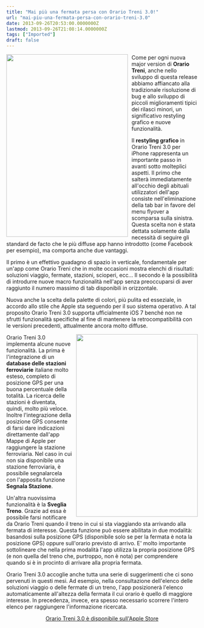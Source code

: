 ```yaml
---
title: "Mai più una fermata persa con Orario Treni 3.0!"
url: "mai-piu-una-fermata-persa-con-orario-treni-3.0"
date: 2013-09-26T20:53:00.0000000Z
lastmod: 2013-09-26T21:08:14.0000000Z
tags: ["Imported"]
draft: false
---
```

<p><img src="/Media/Default/BlogPost/Splashscreen30.jpg" alt="" align="left" width="320" height="480" style="margin: 0 10px 10px 0;" /></p>
<p>Come per ogni nuova major version di <strong>Orario Treni</strong>, anche nello sviluppo di questa release abbiamo affiancato alla tradizionale risoluzione di bug e allo sviluppo di piccoli miglioramenti tipici dei rilasci minori, un significativo restyling grafico e nuove funzionalità.</p>
<p>Il <strong>restyling grafico</strong> in Orario Treni 3.0 per iPhone rappresenta un importante passo in avanti sotto molteplici aspetti. Il primo che salterà immediatamente all'occhio degli abituali utilizzatori dell'app consiste nell'eliminazione della tab bar in favore del menu flyover a scomparsa sulla sinistra. Questa scelta non è stata dettata solamente dalla necessità di seguire gli standard de facto che le più diffuse app hanno introdotto (come Facebook per esempio), ma comporta anche due vantaggi.</p>
<p>Il primo è un effettivo guadagno di spazio in verticale, fondamentale per un'app come Orario Treni che in molte occasioni mostra elenchi di risultati: soluzioni viaggio, fermate, stazioni, scioperi, ecc... Il secondo è la possibilità di introdurre nuove macro funzionalità nell'app senza preoccuparsi di aver raggiunto il numero massimo di tab disponibili in orizzontale.</p>
<p>Nuova anche la scelta della palette di colori, più pulita ed esseziale, in accordo allo stile che Apple sta seguendo per il suo sistema operativo. A tal proposito Orario Treni 3.0 supporta ufficialmente iOS 7 benché non ne sfrutti funzionalità specifiche al fine di mantenere la retrocompatibilità con le versioni precedenti, attualmente ancora molto diffuse.</p>
<p><img src="/Media/Default/BlogPost/Schermata32.jpg" alt="" align="right" width="320" height="480" style="margin-left: 10px;" /></p>
<p>Orario Treni 3.0 implementa alcune nuove funzionalità. La prima è l'integrazione di un <strong>database delle stazioni ferroviarie</strong> italiane molto esteso, completo di posizione GPS per una buona percentuale della totalità. La ricerca delle stazioni è diventata, quindi, molto più veloce. Inoltre l'integrazione della posizione GPS consente di farsi dare indicazioni direttamente dall'app Mappe di Apple per raggiungere la stazione ferroviaria. Nel caso in cui non sia disponibile una stazione ferroviaria, è possibile segnalarcela con l'apposita funzione <strong>Segnala Stazione</strong>.</p>
<p>Un'altra nuovissima funzionalità è la <strong>Sveglia Treno</strong>. Grazie ad essa è possibile farsi notificare da Orario Treni quando il treno in cui si sta viaggiando sta arrivando alla fermata di interesse. Questa funzione può essere abilitata in due modalità: basandosi sulla posizione GPS (disponibile solo se per la fermata è nota la posizione GPS) oppure sull'orario previsto di arrivo. E' molto importante sottolineare che nella prima modalità l'app utilizza la propria posizione GPS (e non quella del treno che, purtroppo, non è nota) per comprendere quando si è in procinto di arrivare alla propria fermata.</p>
<p>Orario Treni 3.0 accoglie anche tutta una serie di suggerimenti che ci sono pervenuti in questi mesi. Ad esempio, nella consultazione dell'elenco delle soluzioni viaggio o delle fermate di un treno, l'app posizionerà l'elenco automaticamente all'altezza della fermata il cui orario è quello di maggiore interesse. In precedenza, invece, era spesso necessario scorrere l'intero elenco per raggiungere l'informazione ricercata.</p>
<p style="text-align: center;"><a href="https://itunes.apple.com/it/app/orario-treni/id433018440" title="Orario Treni - Apple Store" target="_blank">Orario Treni 3.0 è disponibile sull'Apple Store</a></p>